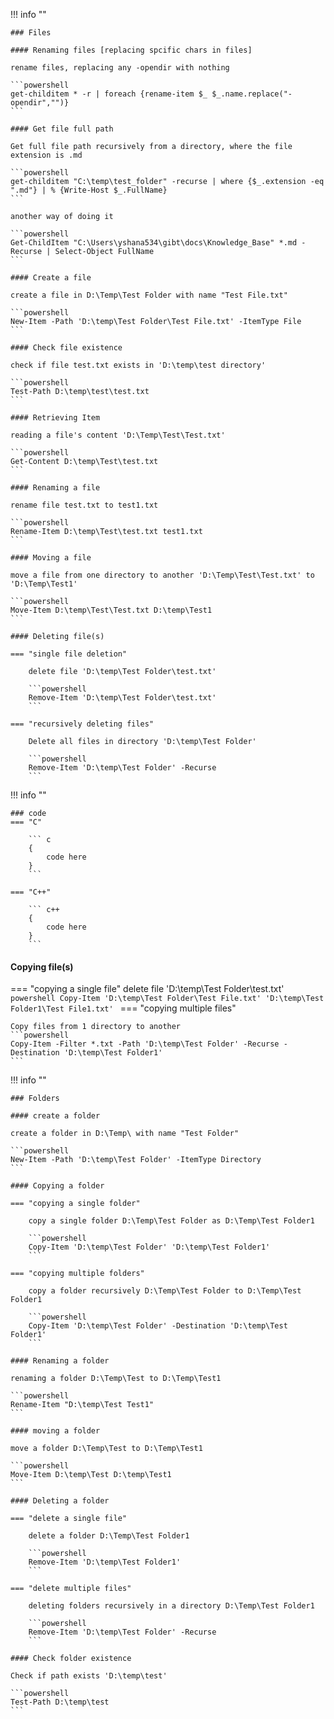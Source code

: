 !!! info ""

    ### Files

    #### Renaming files [replacing spcific chars in files]

    rename files, replacing any -opendir with nothing

    ```powershell
    get-childitem * -r | foreach {rename-item $_ $_.name.replace("-opendir","")}
    ```

    #### Get file full path

    Get full file path recursively from a directory, where the file extension is .md

    ```powershell
    get-childitem "C:\temp\test_folder" -recurse | where {$_.extension -eq ".md"} | % {Write-Host $_.FullName}
    ```

    another way of doing it

    ```powershell
    Get-ChildItem "C:\Users\yshana534\gibt\docs\Knowledge_Base" *.md -Recurse | Select-Object FullName
    ```

    #### Create a file

    create a file in D:\Temp\Test Folder with name "Test File.txt"

    ```powershell
    New-Item -Path 'D:\temp\Test Folder\Test File.txt' -ItemType File
    ```

    #### Check file existence

    check if file test.txt exists in 'D:\temp\test directory'

    ```powershell
    Test-Path D:\temp\test\test.txt
    ```

    #### Retrieving Item

    reading a file's content 'D:\Temp\Test\Test.txt'

    ```powershell
    Get-Content D:\temp\Test\test.txt
    ```

    #### Renaming a file

    rename file test.txt to test1.txt

    ```powershell
    Rename-Item D:\temp\Test\test.txt test1.txt
    ```

    #### Moving a file

    move a file from one directory to another 'D:\Temp\Test\Test.txt' to 'D:\Temp\Test1'

    ```powershell
    Move-Item D:\temp\Test\Test.txt D:\temp\Test1
    ```

    #### Deleting file(s)

    === "single file deletion"

        delete file 'D:\temp\Test Folder\test.txt'

        ```powershell
        Remove-Item 'D:\temp\Test Folder\test.txt'
        ```

    === "recursively deleting files"
        
        Delete all files in directory 'D:\temp\Test Folder'

        ```powershell
        Remove-Item 'D:\temp\Test Folder' -Recurse
        ```

!!! info ""

    ### code
    === "C"

        ``` c
        {
            code here
        }
        ```

    === "C++"

        ``` c++
        {
            code here
        }
        ```

#### Copying file(s)
=== "copying a single file"
    delete file 'D:\temp\Test Folder\test.txt'
    ```powershell
    Copy-Item 'D:\temp\Test Folder\Test File.txt' 'D:\temp\Test Folder1\Test File1.txt'
    ```
=== "copying multiple files"
    
    Copy files from 1 directory to another
    ```powershell
    Copy-Item -Filter *.txt -Path 'D:\temp\Test Folder' -Recurse -Destination 'D:\temp\Test Folder1'
    ```

!!! info ""

    ### Folders

    #### create a folder
    
    create a folder in D:\Temp\ with name "Test Folder"

    ```powershell
    New-Item -Path 'D:\temp\Test Folder' -ItemType Directory
    ```

    #### Copying a folder

    === "copying a single folder"

        copy a single folder D:\Temp\Test Folder as D:\Temp\Test Folder1

        ```powershell
        Copy-Item 'D:\temp\Test Folder' 'D:\temp\Test Folder1'
        ```

    === "copying multiple folders"
        
        copy a folder recursively D:\Temp\Test Folder to D:\Temp\Test Folder1

        ```powershell
        Copy-Item 'D:\temp\Test Folder' -Destination 'D:\temp\Test Folder1'
        ```

    #### Renaming a folder

    renaming a folder D:\Temp\Test to D:\Temp\Test1

    ```powershell
    Rename-Item "D:\temp\Test Test1"
    ```

    #### moving a folder

    move a folder D:\Temp\Test to D:\Temp\Test1

    ```powershell
    Move-Item D:\temp\Test D:\temp\Test1
    ```

    #### Deleting a folder

    === "delete a single file"

        delete a folder D:\Temp\Test Folder1

        ```powershell
        Remove-Item 'D:\temp\Test Folder1'
        ```

    === "delete multiple files"
        
        deleting folders recursively in a directory D:\Temp\Test Folder1

        ```powershell
        Remove-Item 'D:\temp\Test Folder' -Recurse
        ```

    #### Check folder existence

    Check if path exists 'D:\temp\test'

    ```powershell
    Test-Path D:\temp\test
    ```
